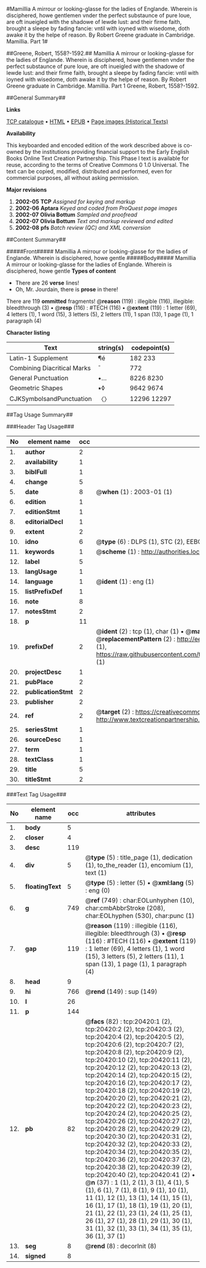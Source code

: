 #Mamillia A mirrour or looking-glasse for the ladies of Englande. Wherein is disciphered, howe gentlemen vnder the perfect substaunce of pure loue, are oft inueigled with the shadowe of lewde lust: and their firme faith, brought a sleepe by fading fancie: vntil with ioyned with wisedome, doth awake it by the helpe of reason. By Robert Greene graduate in Cambridge. Mamillia. Part 1#

##Greene, Robert, 1558?-1592.##
Mamillia A mirrour or looking-glasse for the ladies of Englande. Wherein is disciphered, howe gentlemen vnder the perfect substaunce of pure loue, are oft inueigled with the shadowe of lewde lust: and their firme faith, brought a sleepe by fading fancie: vntil with ioyned with wisedome, doth awake it by the helpe of reason. By Robert Greene graduate in Cambridge.
Mamillia. Part 1
Greene, Robert, 1558?-1592.

##General Summary##

**Links**

[TCP catalogue](http://www.ota.ox.ac.uk/tcp/)  • 
[HTML](http://tei.it.ox.ac.uk/tcp/Texts-HTML/free/A02/A02129.html)  • 
[EPUB](http://tei.it.ox.ac.uk/tcp/Texts-EPUB/free/A02/A02129.epub) • 
[Page images (Historical Texts)](https://data.historicaltexts.jisc.ac.uk/view?pubId=eebo-99854954e&pageId=eebo-99854954e-20420-1)

**Availability**

This keyboarded and encoded edition of the
	       work described above is co-owned by the institutions
	       providing financial support to the Early English Books
	       Online Text Creation Partnership. This Phase I text is
	       available for reuse, according to the terms of Creative
	       Commons 0 1.0 Universal. The text can be copied,
	       modified, distributed and performed, even for
	       commercial purposes, all without asking permission.

**Major revisions**

1. __2002-05__ __TCP__ *Assigned for keying and markup*
1. __2002-06__ __Aptara__ *Keyed and coded from ProQuest page images*
1. __2002-07__ __Olivia Bottum__ *Sampled and proofread*
1. __2002-07__ __Olivia Bottum__ *Text and markup reviewed and edited*
1. __2002-08__ __pfs__ *Batch review (QC) and XML conversion*

##Content Summary##

#####Front#####
Mamillia A mirrour or looking-glasse for the ladies of Englande. Wherein is disciphered, howe gentle
#####Body#####
Mamillia A mirrour or looking-glasse for the ladies of Englande. Wherein is disciphered, howe gentle
**Types of content**

  * There are 26 **verse** lines!
  * Oh, Mr. Jourdain, there is **prose** in there!

There are 119 **ommitted** fragments! 
 @__reason__ (119) : illegible (116), illegible: bleedthrough (3)  •  @__resp__ (116) : #TECH (116)  •  @__extent__ (119) : 1 letter (69), 4 letters (1), 1 word (15), 3 letters (5), 2 letters (11), 1 span (13), 1 page (1), 1 paragraph (4)

**Character listing**


|Text|string(s)|codepoint(s)|
|---|---|---|
|Latin-1 Supplement|¶é|182 233|
|Combining             Diacritical Marks|̄|772|
|General Punctuation|•…|8226 8230|
|Geometric Shapes|▪◊|9642 9674|
|CJKSymbolsandPunctuation|〈〉|12296 12297|

##Tag Usage Summary##

###Header Tag Usage###

|No|element name|occ|attributes|
|---|---|---|---|
|1.|__author__|2||
|2.|__availability__|1||
|3.|__biblFull__|1||
|4.|__change__|5||
|5.|__date__|8| @__when__ (1) : 2003-01 (1)|
|6.|__edition__|1||
|7.|__editionStmt__|1||
|8.|__editorialDecl__|1||
|9.|__extent__|2||
|10.|__idno__|6| @__type__ (6) : DLPS (1), STC (2), EEBO-CITATION (1), PROQUEST (1), VID (1)|
|11.|__keywords__|1| @__scheme__ (1) : http://authorities.loc.gov/ (1)|
|12.|__label__|5||
|13.|__langUsage__|1||
|14.|__language__|1| @__ident__ (1) : eng (1)|
|15.|__listPrefixDef__|1||
|16.|__note__|8||
|17.|__notesStmt__|2||
|18.|__p__|11||
|19.|__prefixDef__|2| @__ident__ (2) : tcp (1), char (1)  •  @__matchPattern__ (2) : ([0-9\-]+):([0-9IVX]+) (1), (.+) (1)  •  @__replacementPattern__ (2) : http://eebo.chadwyck.com/downloadtiff?vid=$1&page=$2 (1), https://raw.githubusercontent.com/textcreationpartnership/Texts/master/tcpchars.xml#$1 (1)|
|20.|__projectDesc__|1||
|21.|__pubPlace__|2||
|22.|__publicationStmt__|2||
|23.|__publisher__|2||
|24.|__ref__|2| @__target__ (2) : https://creativecommons.org/publicdomain/zero/1.0/ (1), http://www.textcreationpartnership.org/docs/. (1)|
|25.|__seriesStmt__|1||
|26.|__sourceDesc__|1||
|27.|__term__|1||
|28.|__textClass__|1||
|29.|__title__|5||
|30.|__titleStmt__|2||


###Text Tag Usage###

|No|element name|occ|attributes|
|---|---|---|---|
|1.|__body__|5||
|2.|__closer__|4||
|3.|__desc__|119||
|4.|__div__|5| @__type__ (5) : title_page (1), dedication (1), to_the_reader (1), encomium (1), text (1)|
|5.|__floatingText__|5| @__type__ (5) : letter (5)  •  @__xml:lang__ (5) : eng (0)|
|6.|__g__|749| @__ref__ (749) : char:EOLunhyphen (10), char:cmbAbbrStroke (208), char:EOLhyphen (530), char:punc (1)|
|7.|__gap__|119| @__reason__ (119) : illegible (116), illegible: bleedthrough (3)  •  @__resp__ (116) : #TECH (116)  •  @__extent__ (119) : 1 letter (69), 4 letters (1), 1 word (15), 3 letters (5), 2 letters (11), 1 span (13), 1 page (1), 1 paragraph (4)|
|8.|__head__|9||
|9.|__hi__|766| @__rend__ (149) : sup (149)|
|10.|__l__|26||
|11.|__p__|144||
|12.|__pb__|82| @__facs__ (82) : tcp:20420:1 (2), tcp:20420:2 (2), tcp:20420:3 (2), tcp:20420:4 (2), tcp:20420:5 (2), tcp:20420:6 (2), tcp:20420:7 (2), tcp:20420:8 (2), tcp:20420:9 (2), tcp:20420:10 (2), tcp:20420:11 (2), tcp:20420:12 (2), tcp:20420:13 (2), tcp:20420:14 (2), tcp:20420:15 (2), tcp:20420:16 (2), tcp:20420:17 (2), tcp:20420:18 (2), tcp:20420:19 (2), tcp:20420:20 (2), tcp:20420:21 (2), tcp:20420:22 (2), tcp:20420:23 (2), tcp:20420:24 (2), tcp:20420:25 (2), tcp:20420:26 (2), tcp:20420:27 (2), tcp:20420:28 (2), tcp:20420:29 (2), tcp:20420:30 (2), tcp:20420:31 (2), tcp:20420:32 (2), tcp:20420:33 (2), tcp:20420:34 (2), tcp:20420:35 (2), tcp:20420:36 (2), tcp:20420:37 (2), tcp:20420:38 (2), tcp:20420:39 (2), tcp:20420:40 (2), tcp:20420:41 (2)  •  @__n__ (37) : 1 (1), 2 (1), 3 (1), 4 (1), 5 (1), 6 (1), 7 (1), 8 (1), 9 (1), 10 (1), 11 (1), 12 (1), 13 (1), 14 (1), 15 (1), 16 (1), 17 (1), 18 (1), 19 (1), 20 (1), 21 (1), 22 (1), 23 (1), 24 (1), 25 (1), 26 (1), 27 (1), 28 (1), 29 (1), 30 (1), 31 (1), 32 (1), 33 (1), 34 (1), 35 (1), 36 (1), 37 (1)|
|13.|__seg__|8| @__rend__ (8) : decorInit (8)|
|14.|__signed__|8||

